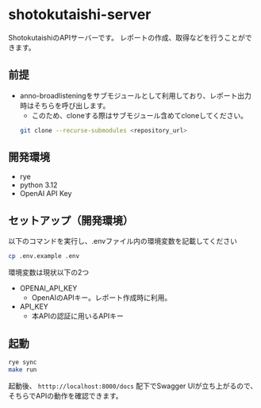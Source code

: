 # shotokutaishi-server
ShotokutaishiのAPIサーバーです。
レポートの作成、取得などを行うことができます。

## 前提
* anno-broadlisteningをサブモジュールとして利用しており、レポート出力時はそちらを呼び出します。
  * このため、cloneする際はサブモジュール含めてcloneしてください。
  ```bash
  git clone --recurse-submodules <repository_url>
  ```

## 開発環境

* rye
* python 3.12
* OpenAI API Key


## セットアップ（開発環境）
以下のコマンドを実行し、.envファイル内の環境変数を記載してください
```bash
cp .env.example .env
```
環境変数は現状以下の2つ
* OPENAI_API_KEY
  * OpenAIのAPIキー。レポート作成時に利用。
* API_KEY
  * 本APIの認証に用いるAPIキー


## 起動
```bash
rye sync
make run
```

起動後、 `htttp://localhost:8000/docs` 配下でSwagger UIが立ち上がるので、
そちらでAPIの動作を確認できます。
